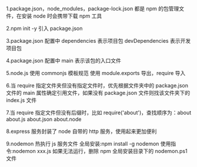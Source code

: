 1.package.json，node_modules，package-lock.json 都是 npm 的包管理文件，在安装 node 时会携带下载 npm 工具

2.npm init -y 引入 package.json

3.package.json 配置中 dependencies 表示项目包 devDependencies 表示开发项目包

4.package.json 配置中 main 表示该包的入口文件

5.node.js 使用 commonjs 模板规范 使用 module.exports 导出，require 导入

6.当 require 指定文件夹但没有指定文件时，优先根据文件夹中的 package.json 文件的 main 属性确定引用文件，如果没有 package.json 文件则找该文件夹下的 index.js 文件

7.当 require 指定文件但没有后缀时，比如 require('about')，查找顺序为：about about.js about.json about.node

8.express 服务封装了 node 自带的 http 服务，使用起来更加便利

9.nodemon 热执行 js 服务文件 全局安装:npm install -g nodemon 使用指令:nodemon xxx.js 如果无法运行，删除 npm 全局安装目录下的 nodemon.ps1 文件
